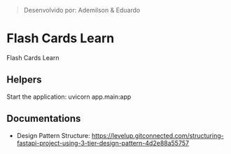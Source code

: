 > Desenvolvido por: Ademilson & Eduardo

# Flash Cards Learn
Flash Cards Learn

## Helpers
Start the application: uvicorn app.main:app

## Documentations
- Design Pattern Structure: https://levelup.gitconnected.com/structuring-fastapi-project-using-3-tier-design-pattern-4d2e88a55757